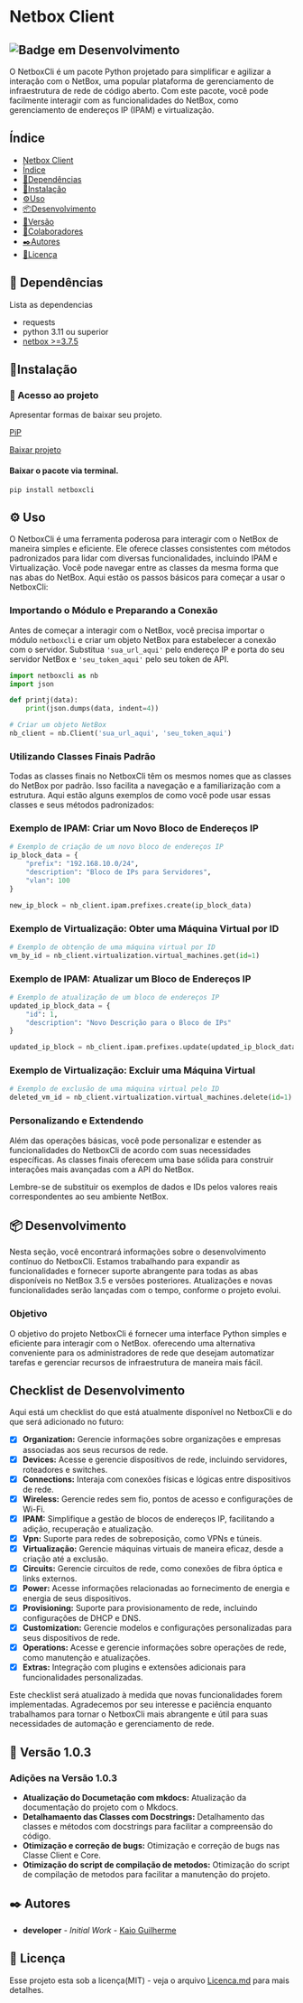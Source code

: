 # Netbox Client


![Badge em Desenvolvimento](http://img.shields.io/static/v1?label=STATUS&message=EM%20DESENVOLVIMENTO&color=GREEN&style=for-the-badge)
---

  O NetboxCli é um pacote Python projetado para simplificar e agilizar a interação com o NetBox, 
  uma popular plataforma de gerenciamento de infraestrutura de rede de código aberto. 
  Com este pacote, você pode facilmente interagir com as funcionalidades do NetBox, 
  como gerenciamento de endereços IP (IPAM) e virtualização.

## Índice
* [Netbox Client](#netbox-client)
* [Índice](#Índice)
* [📄Dependências](#Dependências)
* [🔧Instalação](#Instalação)
* [⚙️Uso](#uso)
* [📦Desenvolvimento](#Desenvolvimento)
* [📌Versão](#Versão)
* [👥Colaboradores](#Colaboradores)
* [✒️Autores](#Autores)
* [📑Licença](#Licença)

## 📄 Dependências 
  Lista as dependencias
  * requests
  * python 3.11 ou superior
  * [netbox >=3.7.5](https://github.com/netbox-community/netbox)
  
## 🔧Instalação

### 📁 Acesso ao projeto

Apresentar formas de baixar seu projeto.

[PiP](https://pypi.org/project/netboxcli/)

[Baixar projeto](https://github.com/Kaioguilherme1/netbox-client/archive/refs/heads/main.zip)
#### Baixar o pacote via terminal.
```
pip install netboxcli
```
## ⚙️ Uso

O NetboxCli é uma ferramenta poderosa para interagir com o NetBox de maneira simples e eficiente. Ele oferece classes consistentes com métodos padronizados para lidar com diversas funcionalidades, incluindo IPAM e Virtualização. Você pode navegar entre as classes da mesma forma que nas abas do NetBox. Aqui estão os passos básicos para começar a usar o NetboxCli:

### Importando o Módulo e Preparando a Conexão

Antes de começar a interagir com o NetBox, você precisa importar o módulo `netboxcli` e criar um objeto NetBox para estabelecer a conexão com o servidor. Substitua `'sua_url_aqui'` pelo endereço IP e porta do seu servidor NetBox e `'seu_token_aqui'` pelo seu token de API.

```python
import netboxcli as nb
import json

def printj(data):
    print(json.dumps(data, indent=4))

# Criar um objeto NetBox
nb_client = nb.Client('sua_url_aqui', 'seu_token_aqui')

```

### Utilizando Classes Finais Padrão

Todas as classes finais no NetboxCli têm os mesmos nomes que as classes do NetBox por padrão. Isso facilita a navegação e a familiarização com a estrutura. Aqui estão alguns exemplos de como você pode usar essas classes e seus métodos padronizados:

### Exemplo de IPAM: Criar um Novo Bloco de Endereços IP

```python
# Exemplo de criação de um novo bloco de endereços IP
ip_block_data = {
    "prefix": "192.168.10.0/24",
    "description": "Bloco de IPs para Servidores",
    "vlan": 100
}

new_ip_block = nb_client.ipam.prefixes.create(ip_block_data)

```

### Exemplo de Virtualização: Obter uma Máquina Virtual por ID

```python
# Exemplo de obtenção de uma máquina virtual por ID
vm_by_id = nb_client.virtualization.virtual_machines.get(id=1)

```

### Exemplo de IPAM: Atualizar um Bloco de Endereços IP

```python
# Exemplo de atualização de um bloco de endereços IP
updated_ip_block_data = {
    "id": 1,
    "description": "Novo Descrição para o Bloco de IPs"
}

updated_ip_block = nb_client.ipam.prefixes.update(updated_ip_block_data)

```

### Exemplo de Virtualização: Excluir uma Máquina Virtual

```python
# Exemplo de exclusão de uma máquina virtual pelo ID
deleted_vm_id = nb_client.virtualization.virtual_machines.delete(id=1)

```

### Personalizando e Extendendo

Além das operações básicas, você pode personalizar e estender as funcionalidades do NetboxCli de acordo com suas necessidades específicas. As classes finais oferecem uma base sólida para construir interações mais avançadas com a API do NetBox.

Lembre-se de substituir os exemplos de dados e IDs pelos valores reais correspondentes ao seu ambiente NetBox.
## 📦 Desenvolvimento

Nesta seção, você encontrará informações sobre o desenvolvimento contínuo do NetboxCli. Estamos trabalhando para expandir as funcionalidades e fornecer suporte abrangente para todas as abas disponíveis no NetBox 3.5 e versões posteriores. Atualizações e novas funcionalidades serão lançadas com o tempo, conforme o projeto evolui.

### Objetivo

O objetivo do projeto NetboxCli é fornecer uma interface Python simples e eficiente para interagir com o NetBox. 
oferecendo uma alternativa conveniente para os administradores de rede que desejam automatizar tarefas e gerenciar recursos de infraestrutura de maneira mais fácil.

## Checklist de Desenvolvimento

Aqui está um checklist do que está atualmente disponível no NetboxCli e do que será adicionado no futuro:

- [x]  **Organization:** Gerencie informações sobre organizações e empresas associadas aos seus recursos de rede.
- [x]  **Devices:** Acesse e gerencie dispositivos de rede, incluindo servidores, roteadores e switches.
- [x]  **Connections:** Interaja com conexões físicas e lógicas entre dispositivos de rede.
- [x]  **Wireless:** Gerencie redes sem fio, pontos de acesso e configurações de Wi-Fi.
- [x]  **IPAM:** Simplifique a gestão de blocos de endereços IP, facilitando a adição, recuperação e atualização.
- [x]  **Vpn:** Suporte para redes de sobreposição, como VPNs e túneis.
- [x]  **Virtualização:** Gerencie máquinas virtuais de maneira eficaz, desde a criação até a exclusão.
- [x]  **Circuits:** Gerencie circuitos de rede, como conexões de fibra óptica e links externos.
- [x]  **Power:** Acesse informações relacionadas ao fornecimento de energia e energia de seus dispositivos.
- [x]  **Provisioning:** Suporte para provisionamento de rede, incluindo configurações de DHCP e DNS.
- [x]  **Customization:** Gerencie modelos e configurações personalizadas para seus dispositivos de rede.
- [x]  **Operations:** Acesse e gerencie informações sobre operações de rede, como manutenção e atualizações.
- [x]  **Extras:** Integração com plugins e extensões adicionais para funcionalidades personalizadas.

Este checklist será atualizado à medida que novas funcionalidades forem implementadas. 
Agradecemos por seu interesse e paciência enquanto trabalhamos para tornar o NetboxCli mais abrangente e útil para suas necessidades de automação e gerenciamento de rede.

## 📌 Versão 1.0.3

### **Adições na Versão 1.0.3**

- **Atualização do Documetação com mkdocs:** Atualização da documentação do projeto com o Mkdocs.
- **Detalhamaento das Classes com Docstrings:** Detalhamento das classes e métodos com docstrings para facilitar a compreensão do código.
- **Otimização e correção de bugs:** Otimização e correção de bugs nas Classe Client e Core.
- **Otimização do script de compilação de metodos:** Otimização do script de compilação de metodos para facilitar a manutenção do projeto.

## ✒️ Autores

* **developer** - *Initial Work* - [Kaio Guilherme](https://github.com/Kaioguilherme1)

## 📑 Licença

Esse projeto esta sob a licença(MIT) - veja o arquivo [Licenca.md](https://github.com/Kaioguilherme1/netbox-client/blob/main/Licenca) para mais detalhes.
